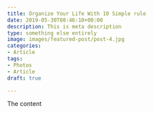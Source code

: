 ```yaml
---
title: Organize Your Life With 10 Simple rule
date: 2019-05-30T08:46:10+00:00
description: This is meta description
type: something else entirely
image: images/featured-post/post-4.jpg
categories:
- Article
tags:
- Photos
- Article
draft: true

---
```

The content